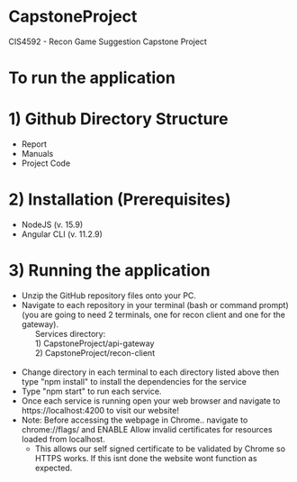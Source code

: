 # CapstoneProject
CIS4592 - Recon Game Suggestion Capstone Project

# To run the application
# 1) Github Directory Structure
  - Report
  - Manuals
  - Project Code
# 2) Installation (Prerequisites) 
  - NodeJS (v. 15.9)
  - Angular CLI (v. 11.2.9)
# 3) Running the application
  - Unzip the GitHub repository files onto your PC.
  - Navigate to each repository in your terminal (bash or command prompt) (you are going to need 2 terminals, one for recon client and one for the gateway).
  &nbsp;&nbsp;&nbsp;&nbsp;&nbsp;&nbsp;<br />&nbsp;&nbsp;&nbsp;&nbsp;&nbsp;&nbsp;Services directory: <br />&nbsp;&nbsp;&nbsp;&nbsp;&nbsp;&nbsp;1) CapstoneProject/api-gateway <br />&nbsp;&nbsp;&nbsp;&nbsp;&nbsp;&nbsp;2) CapstoneProject/recon-client <br />&nbsp;&nbsp;&nbsp;&nbsp;&nbsp;&nbsp;
  - Change directory in each terminal to each directory listed above then type "npm install" to install the dependencies for the service
  - Type "npm start" to run each service.
  - Once each service is running open your web browser and navigate to https://localhost:4200 to visit our website!
  - Note: Before accessing the webpage in Chrome.. navigate to chrome://flags/ and ENABLE Allow invalid certificates for resources loaded from localhost.
    + This allows our self signed certificate to be validated by Chrome so HTTPS works. If this isnt done the website wont function as expected.
